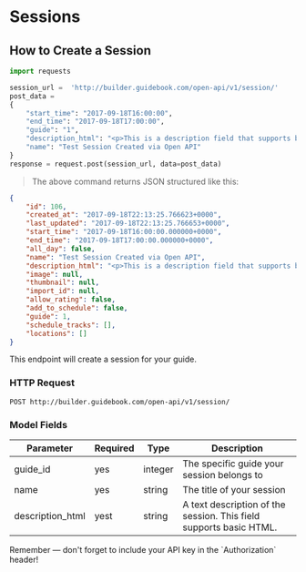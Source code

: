 # Sessions

## How to Create a Session


```python
import requests

session_url =  'http://builder.guidebook.com/open-api/v1/session/'
post_data =
{
	"start_time": "2017-09-18T16:00:00",
	"end_time": "2017-09-18T17:00:00",
	"guide": "1",
	"description_html": "<p>This is a description field that supports basical HTML</p>",
	"name": "Test Session Created via Open API"
}
response = request.post(session_url, data=post_data)

```

> The above command returns JSON structured like this:

```json
{
	"id": 106,
	"created_at": "2017-09-18T22:13:25.766623+0000",
	"last_updated": "2017-09-18T22:13:25.766653+0000",
	"start_time": "2017-09-18T16:00:00.000000+0000",
	"end_time": "2017-09-18T17:00:00.000000+0000",
	"all_day": false,
	"name": "Test Session Created via Open API",
	"description_html": "<p>This is a description field that supports basical HTML</p>",
	"image": null,
	"thumbnail": null,
	"import_id": null,
	"allow_rating": false,
	"add_to_schedule": false,
	"guide": 1,
	"schedule_tracks": [],
	"locations": []
}
```



This endpoint will create a session for your guide.

### HTTP Request

`POST http://builder.guidebook.com/open-api/v1/session/`

### Model Fields

Parameter | Required | Type    | Description
--------- | -------- | ------- | -----------
guide_id  | yes      | integer | The specific guide your session belongs to
name      | yes      | string  | The title of your session
description_html| yest | string | A text description of the session.  This field supports basic HTML.

<aside class="success">
Remember — don't forget to include your API key in the `Authorization` header!
</aside>
